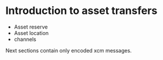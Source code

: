 # Introduction to asset transfers


- Asset reserve
- Asset location
- channels

Next sections contain only encoded xcm messages.